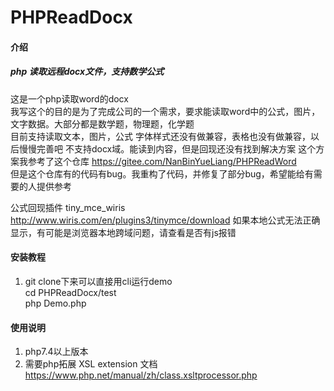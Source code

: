 # PHPReadDocx

#### 介绍
#####  php 读取远程docx文件，支持数学公式
这是一个php读取word的docx\
我写这个的目的是为了完成公司的一个需求，要求能读取word中的公式，图片，文字数据。大部分都是数学题，物理题，化学题\
目前支持读取文本，图片，公式
字体样式还没有做兼容，表格也没有做兼容，以后慢慢完善吧
不支持docx域。能读到内容，但是回现还没有找到解决方案
这个方案我参考了这个仓库 https://gitee.com/NanBinYueLiang/PHPReadWord  
但是这个仓库有的代码有bug。我重构了代码，并修复了部分bug，希望能给有需要的人提供参考

公式回现插件 tiny_mce_wiris
http://www.wiris.com/en/plugins3/tinymce/download
如果本地公式无法正确显示，有可能是浏览器本地跨域问题，请查看是否有js报错


#### 安装教程

1.  git clone下来可以直接用cli运行demo    
   cd PHPReadDocx/test \
   php Demo.php

#### 使用说明

1.  php7.4以上版本
2.  需要php拓展  XSL extension
文档 https://www.php.net/manual/zh/class.xsltprocessor.php


